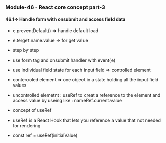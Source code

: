 ### Module-46 - React core concept part-3

 #### 46.1=> Handle form with onsubmit and access field data
 - e.preventDefault() => handle default load
 - e.terget.name.value => for get value

 - step by step
 - use form tag and onsubmit handler with event(e)
 - use individual field state for each input field => controlled element
 - conterooled element => one object in a state holding all the input field values
 - uncontrolled elemetnt : useRef to creat a reference to the element and access value by useing like : nameRef.current.value

 - concept of useRef
 - useRef is a React Hook that lets you reference a value that not needed for rendering 
  - const ref = useRef(initialValue)